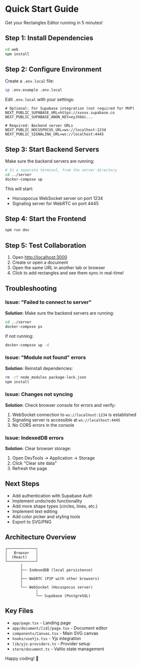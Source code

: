 # Quick Start Guide

Get your Rectangles Editor running in 5 minutes!

## Step 1: Install Dependencies

```bash
cd web
npm install
```

## Step 2: Configure Environment

Create a `.env.local` file:

```bash
cp .env.example .env.local
```

Edit `.env.local` with your settings:

```env
# Optional: For Supabase integration (not required for MVP)
NEXT_PUBLIC_SUPABASE_URL=https://xxxxx.supabase.co
NEXT_PUBLIC_SUPABASE_ANON_KEY=eyJhbGc...

# Required: Backend server URLs
NEXT_PUBLIC_HOCUSPOCUS_URL=ws://localhost:1234
NEXT_PUBLIC_SIGNALING_URL=ws://localhost:4445
```

## Step 3: Start Backend Servers

Make sure the backend servers are running:

```bash
# In a separate terminal, from the server directory
cd ../server
docker-compose up
```

This will start:
- Hocuspocus WebSocket server on port 1234
- Signaling server for WebRTC on port 4445

## Step 4: Start the Frontend

```bash
npm run dev
```

## Step 5: Test Collaboration

1. Open [http://localhost:3000](http://localhost:3000)
2. Create or open a document
3. Open the same URL in another tab or browser
4. Click to add rectangles and see them sync in real-time!

## Troubleshooting

### Issue: "Failed to connect to server"

**Solution**: Make sure the backend servers are running:
```bash
cd ../server
docker-compose ps
```

If not running:
```bash
docker-compose up -d
```

### Issue: "Module not found" errors

**Solution**: Reinstall dependencies:
```bash
rm -rf node_modules package-lock.json
npm install
```

### Issue: Changes not syncing

**Solution**: Check browser console for errors and verify:
1. WebSocket connection to `ws://localhost:1234` is established
2. Signaling server is accessible at `ws://localhost:4445`
3. No CORS errors in the console

### Issue: IndexedDB errors

**Solution**: Clear browser storage:
1. Open DevTools → Application → Storage
2. Click "Clear site data"
3. Refresh the page

## Next Steps

- Add authentication with Supabase Auth
- Implement undo/redo functionality
- Add more shape types (circles, lines, etc.)
- Implement text editing
- Add color picker and styling tools
- Export to SVG/PNG

## Architecture Overview

```
┌─────────────┐
│   Browser   │
│  (React)    │
└─────────────┘
       │
       ├── IndexedDB (local persistence)
       │
       ├── WebRTC (P2P with other browsers)
       │
       └── WebSocket (Hocuspocus server)
              │
              └── Supabase (PostgreSQL)
```

## Key Files

- `app/page.tsx` - Landing page
- `app/document/[id]/page.tsx` - Document editor
- `components/Canvas.tsx` - Main SVG canvas
- `hooks/useYjs.tsx` - Yjs integration
- `lib/yjs-providers.ts` - Provider setup
- `store/document.ts` - Valtio state management

Happy coding! 🚀

